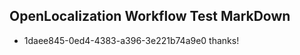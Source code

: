 ## OpenLocalization Workflow Test MarkDown
* 1daee845-0ed4-4383-a396-3e221b74a9e0 thanks!

<!--HONumber=Feb17_HO2-->


